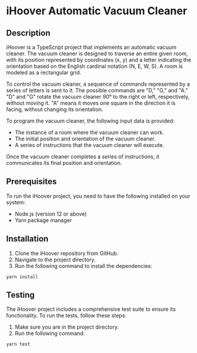 # iHoover Automatic Vacuum Cleaner

## Description

iHoover is a TypeScript project that implements an automatic vacuum cleaner. The vacuum cleaner is designed to traverse an entire given room, with its position represented by coordinates (x, y) and a letter indicating the orientation based on the English cardinal notation (N, E, W, S). A room is modeled as a rectangular grid.

To control the vacuum cleaner, a sequence of commands represented by a series of letters is sent to it. The possible commands are "D," "G," and "A." "D" and "G" rotate the vacuum cleaner 90° to the right or left, respectively, without moving it. "A" means it moves one square in the direction it is facing, without changing its orientation.

To program the vacuum cleaner, the following input data is provided:

- The instance of a room where the vacuum cleaner can work.
- The initial position and orientation of the vacuum cleaner.
- A series of instructions that the vacuum cleaner will execute.

Once the vacuum cleaner completes a series of instructions, it communicates its final position and orientation.

## Prerequisites

To run the iHoover project, you need to have the following installed on your system:

- Node.js (version 12 or above)
- Yarn package manager

## Installation

1. Clone the iHoover repository from GitHub.
2. Navigate to the project directory.
3. Run the following command to install the dependencies:

```shell
yarn install
```

## Testing
The iHoover project includes a comprehensive test suite to ensure its functionality. To run the tests, follow these steps:

1. Make sure you are in the project directory.
2. Run the following command:

```shell
yarn test
```
